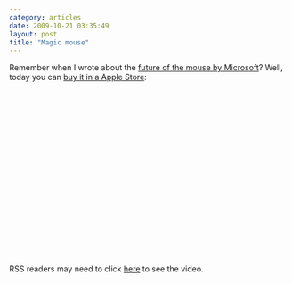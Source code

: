 ```yaml
---
category: articles
date: 2009-10-21 03:35:49
layout: post
title: "Magic mouse"
---
```


<p>Remember when I wrote about the <a href="//joaobordalo.com/articles/2009/10/12/mouse-2-0-by-microsoft">future of the mouse by Microsoft</a>? Well, today you can <a href="http://www.apple.com/magicmouse/">buy it in a Apple Store</a>:</p><iframe title="Magic mouse" width="480" height="300" data-src="//www.youtube.com/embed/pgraF477ieU" frameborder="0" allowfullscreen></iframe><p>RSS readers may need to click <a href="//joaobordalo.com/articles/2009/10/21/magic-mouse">here</a> to see the video.</p>
